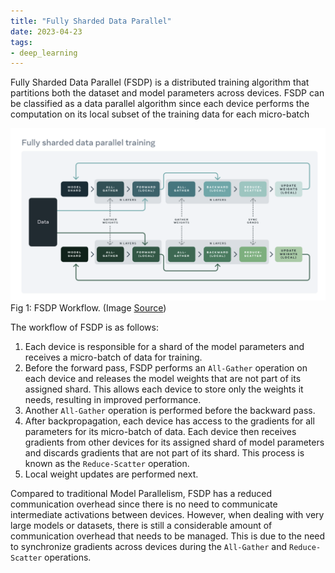 ```yaml
---
title: "Fully Sharded Data Parallel"
date: 2023-04-23
tags:
- deep_learning
---
```


Fully Sharded Data Parallel (FSDP) is a distributed training algorithm that partitions both the dataset and model parameters across devices. FSDP can be classified as a data parallel algorithm since each device performs the computation on its local subset of the training data for each micro-batch

![FSDP](images/fsdp.png)
							Fig 1: FSDP Workflow. (Image [Source](https://engineering.fb.com/2021/07/15/open-source/fsdp/))

The workflow of FSDP is as follows:
1. Each device is responsible for a shard of the model parameters and receives a micro-batch of data for training.
2. Before the forward pass, FSDP performs an `All-Gather` operation on each device and releases the model weights that are not part of its assigned shard. This allows each device to store only the weights it needs, resulting in improved performance.
3. Another `All-Gather` operation is performed before the backward pass.
4. After backpropagation, each device has access to the gradients for all parameters for its micro-batch of data. Each device then receives gradients from other devices for its assigned shard of model parameters and discards gradients that are not part of its shard. This process is known as the `Reduce-Scatter` operation.
5. Local weight updates are performed next.

Compared to traditional Model Parallelism, FSDP has a reduced communication overhead since there is no need to communicate intermediate activations between devices. However, when dealing with very large models or datasets, there is still a considerable amount of communication overhead that needs to be managed. This is due to the need to synchronize gradients across devices during the `All-Gather` and `Reduce-Scatter` operations.







